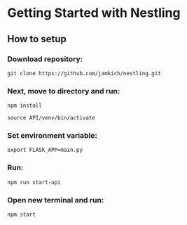 # Getting Started with Nestling

## How to setup

### Download repository:

`git clone https://github.com/jamkich/nestling.git`

### Next, move to directory and run:

`npm install`

`source API/venv/bin/activate`

### Set environment variable:

`export FLASK_APP=main.py`

### Run:

`npm run start-api`

### Open new terminal and run:

`npm start`
